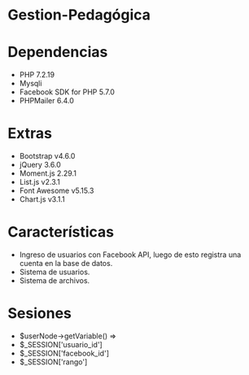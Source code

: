 # Gestion-Pedagógica

# Dependencias
- PHP 7.2.19
- Mysqli
- Facebook SDK for PHP 5.7.0
- PHPMailer 6.4.0

# Extras
- Bootstrap v4.6.0
- jQuery 3.6.0
- Moment.js 2.29.1
- List.js v2.3.1
- Font Awesome v5.15.3
- Chart.js v3.1.1

# Características
- Ingreso de usuarios con Facebook API, luego de esto registra una cuenta en la base de datos.
- Sistema de usuarios.
- Sistema de archivos.

# Sesiones
- $userNode->getVariable() => 
- $_SESSION['usuario_id']
- $_SESSION['facebook_id']
- $_SESSION['rango']